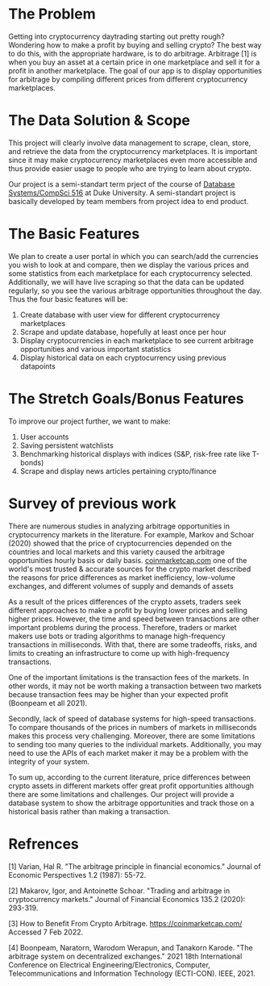 # The Problem
Getting into cryptocurrency daytrading starting out pretty rough? Wondering how to make a profit by buying and selling crypto? The best way to do this, with the appropriate hardware, is to do arbitrage. Arbitrage [1] is when you buy an asset at a certain price in one marketplace and sell it for a profit in another marketplace. The goal of our app is to display opportunities for arbitrage by compiling different prices from different cryptocurrency marketplaces.

# The Data Solution & Scope
This project will clearly involve data management to scrape, clean, store, and retrieve the data from the cryptocurrency marketplaces. It is important since it may make cryptocurrency marketplaces even more accessible and thus provide easier usage to people who are trying to learn about crypto. 

Our project is a semi-standart term prject of the course of [Database Systems/CompSci 516](https://courses.cs.duke.edu/spring22/compsci516/) at Duke University. A semi-standart project is basically developed by team members from project idea to end product. 

# The Basic Features
We plan to create a user portal in which you can search/add the currencies you wish to look at and compare, then we display the various prices and some statistics from each marketplace for each cryptocurrency selected. Additionally, we will have live scraping so that the data can be updated regularly, so you see the various arbitrage opportunities throughout the day. Thus the four basic features will be:

  1. Create database with user view for different cryptocurrency marketplaces
  2. Scrape and update database, hopefully at least once per hour
  3. Display cryptocurrencies in each marketplace to see current arbitrage opportunities and various important statistics
  4. Display historical data on each cryptocurrency using previous datapoints

# The Stretch Goals/Bonus Features
To improve our project further, we want to make:

  1. User accounts
  2. Saving persistent watchlists
  3. Benchmarking historical displays with indices (S&P, risk-free rate like T-bonds)
  4. Scrape and display news articles pertaining crypto/finance

# Survey of previous work
There are numerous studies in analyzing arbitrage opportunities in cryptocurrency markets in the literature. For example, Markov and Schoar (2020) showed that the price of cryptocurrencies depended on the countries and local markets and this variety caused the arbitrage opportunities hourly basis or daily basis. [coinmarketcap.com](https://coinmarketcap.com/) one of the world's most trusted & accurate sources for the crypto market described the reasons for price differences as market inefficiency, low-volume exchanges, and different volumes of supply and demands of assets

As a result of the prices differences of the crypto assets, traders seek different approaches to make a profit by buying lower prices and selling higher prices. However, the time and speed between transactions are other important problems during the process. Therefore, traders or market makers use bots or trading algorithms to manage high-frequency transactions in milliseconds. With that, there are some tradeoffs, risks, and limits to creating an infrastructure to come up with high-frequency transactions.

One of the important limitations is the transaction fees of the markets. In other words, it may not be worth making a transaction between two markets because transaction fees may be higher than your expected profit (Boonpeam et all 2021).

Secondly, lack of speed of database systems for high-speed transactions. To compare thousands of the prices in numbers of markets in milliseconds makes this process very challenging. Moreover, there are some limitations to sending too many queries to the individual markets. Additionally, you may need to use the APIs of each market maker it may be a problem with the integrity of your system.

To sum up, according to the current literature, price differences between crypto assets in different markets offer great profit opportunities although there are some limitations and challenges. Our project will provide a database system to show the arbitrage opportunities and track those on a historical basis rather than making a transaction.

# Refrences
[1] Varian, Hal R. "The arbitrage principle in financial economics." Journal of Economic Perspectives 1.2 (1987): 55-72.

[2] Makarov, Igor, and Antoinette Schoar. "Trading and arbitrage in cryptocurrency markets." Journal of Financial Economics 135.2 (2020): 293-319.

[3] How to Benefit From Crypto Arbitrage. https://coinmarketcap.com/ Accessed 7 Feb 2022.

[4] Boonpeam, Naratorn, Warodom Werapun, and Tanakorn Karode. "The arbitrage system on decentralized exchanges." 2021 18th International Conference on Electrical Engineering/Electronics, Computer, Telecommunications and Information Technology (ECTI-CON). IEEE, 2021.
